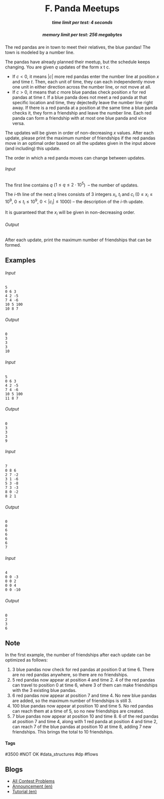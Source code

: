 <h1 style='text-align: center;'> F. Panda Meetups</h1>

<h5 style='text-align: center;'>time limit per test: 4 seconds</h5>
<h5 style='text-align: center;'>memory limit per test: 256 megabytes</h5>

The red pandas are in town to meet their relatives, the blue pandas! The town is modeled by a number line.

The pandas have already planned their meetup, but the schedule keeps changing. You are given $q$ updates of the form x t c.

* If $c < 0$, it means $|c|$ more red pandas enter the number line at position $x$ and time $t$. Then, each unit of time, they can each independently move one unit in either direction across the number line, or not move at all.
* If $c > 0$, it means that $c$ more blue pandas check position $x$ for red pandas at time $t$. If a blue panda does not meet a red panda at that specific location and time, they dejectedly leave the number line right away. If there is a red panda at a position at the same time a blue panda checks it, they form a friendship and leave the number line. Each red panda can form a friendship with at most one blue panda and vice versa.

The updates will be given in order of non-decreasing $x$ values. After each update, please print the maximum number of friendships if the red pandas move in an optimal order based on all the updates given in the input above (and including) this update. 

The order in which a red panda moves can change between updates.

###### Input

The first line contains $q$ ($1 \leq q \leq 2 \cdot 10^5$)  – the number of updates.

The $i$-th line of the next $q$ lines consists of $3$ integers $x_i$, $t_i$ and $c_i$ ($0 \leq x_i \leq 10^9$, $0 \leq t_i \leq 10^9$, $0 < |c_i| \leq 1000$) – the description of the $i$-th update.

It is guaranteed that the $x_i$ will be given in non-decreasing order.

###### Output

After each update, print the maximum number of friendships that can be formed. 

## Examples

###### Input


```text
5
0 6 3
4 2 -5
7 4 -6
10 5 100
10 8 7
```
###### Output


```text
0
3
3
3
10
```
###### Input


```text
5
0 6 3
4 2 -5
7 4 -6
10 5 100
11 8 7
```
###### Output


```text
0
3
3
3
9
```
###### Input


```text
7
0 8 6
2 7 -2
3 1 -6
5 3 -8
7 3 -3
8 0 -2
8 2 1
```
###### Output


```text
0
0
6
6
6
6
7
```
###### Input


```text
4
0 0 -3
0 0 2
0 0 4
0 0 -10
```
###### Output


```text
0
2
3
6
```
## Note

In the first example, the number of friendships after each update can be optimized as follows: 

1. $3$ blue pandas now check for red pandas at position $0$ at time $6$. There are no red pandas anywhere, so there are no friendships.
2. $5$ red pandas now appear at position $4$ and time $2$. $4$ of the red pandas can travel to position $0$ at time $6$, where $3$ of them can make friendships with the $3$ existing blue pandas.
3. $6$ red pandas now appear at position $7$ and time $4$. No new blue pandas are added, so the maximum number of friendships is still $3$.
4. $100$ blue pandas now appear at position $10$ and time $5$. No red pandas can reach them at a time of $5$, so no new friendships are created.
5. $7$ blue pandas now appear at position $10$ and time $8$. $6$ of the red pandas at position $7$ and time $4$, along with $1$ red panda at position $4$ and time $2$, can reach $7$ of the blue pandas at position $10$ at time $8$, adding $7$ new friendships. This brings the total to $10$ friendships.


#### Tags 

#3500 #NOT OK #data_structures #dp #flows 

## Blogs
- [All Contest Problems](../Codeforces_Round_887_(Div._1).md)
- [Announcement (en)](../blogs/Announcement_(en).md)
- [Tutorial (en)](../blogs/Tutorial_(en).md)
